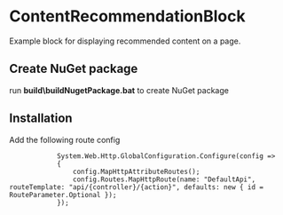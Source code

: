 # ContentRecommendationBlock
Example block for displaying recommended content on a page.

## Create NuGet package
run __build\buildNugetPackage.bat__ to create NuGet package

## Installation
Add the following route config
```
            System.Web.Http.GlobalConfiguration.Configure(config =>
            {
                config.MapHttpAttributeRoutes();
                config.Routes.MapHttpRoute(name: "DefaultApi", routeTemplate: "api/{controller}/{action}", defaults: new { id = RouteParameter.Optional });
            });
```